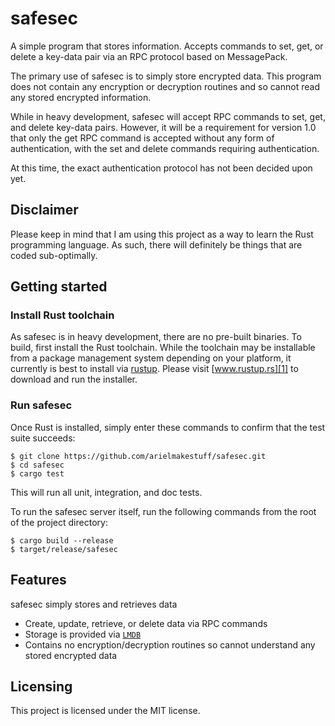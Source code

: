 # safesec

A simple program that stores information. Accepts commands to set, get, or
delete a key-data pair via an RPC protocol based on MessagePack.

The primary use of safesec is to simply store encrypted data. This program
does not contain any encryption or decryption routines and so cannot read any
stored encrypted information.

While in heavy development, safesec will accept RPC commands to set, get, and
delete key-data pairs. However, it will be a requirement for version 1.0 that
only the get RPC command is accepted without any form of authentication, with
the set and delete commands requiring authentication.

At this time, the exact authentication protocol has not been decided upon yet.

## Disclaimer

Please keep in mind that I am using this project as a way to learn the Rust
programming language. As such, there will definitely be things that are coded
sub-optimally.

## Getting started

### Install Rust toolchain

As safesec is in heavy development, there are no pre-built binaries. To build,
first install the Rust toolchain. While the toolchain may be installable from
a package management system depending on your platform, it currently is best
to install via [rustup][1]. Please visit [www.rustup.rs][1] to download and
run the installer.

[1]: https://www.rustup.rs

### Run safesec

Once Rust is installed, simply enter these commands to confirm that the test
suite succeeds:

```shell
$ git clone https://github.com/arielmakestuff/safesec.git
$ cd safesec
$ cargo test
```

This will run all unit, integration, and doc tests.

To run the safesec server itself, run the following commands from the root of
the project directory:

```shell
$ cargo build --release
$ target/release/safesec
```

## Features

safesec simply stores and retrieves data
* Create, update, retrieve, or delete data via RPC commands
* Storage is provided via [`LMDB`]
* Contains no encryption/decryption routines so cannot understand any stored
  encrypted data

[`LMDB`]: http://www.lmdb.tech/doc/

## Licensing

This project is licensed under the MIT license.
